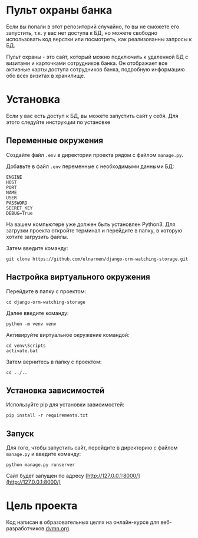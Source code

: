 # Пульт охраны банка
Если вы попали в этот репозиторий случайно, то вы не сможете его запустить, т.к. у вас нет доступа к БД, но можете свободно использовать код верстки или посмотреть,
как реализованны запросы к БД.

Пульт охраны - это сайт, который можно подключить к удаленной БД с визитами и карточками сотрудников банка. Он отображает все активные карты доступа сотрудников банка, подробную информацию обо всех визитах в хранилище.

# Установка
Если у вас есть доступ к БД, вы можете запустить сайт у себя. Для этого следуйте инструкции по установке

## Переменные окружения
Создайте файл `.env` в директории проекта рядом с файлом `manage.py`.

Добавьте в файл `.env` переменные с необходимыми данными БД:
```
ENGINE 
HOST 
PORT 
NAME 
USER 
PASSWORD 
SECRET_KEY
DEBUG=True
```
На вашем компьютере уже должен быть установлен Python3. Для загрузки проекта откройте терминал и перейдите в папку, в которую хотите загрузить файлы.

Затем введите команду:
```
git clone https://github.com/elnarmen/django-orm-watching-storage.git
```
## Настройка виртуального окружения
Перейдите в папку с проектом:
```
cd django-orm-watching-storage
```
Далее введите команду:
```
python -m venv venv
```
Активируйте виртуальное окружение командой:
```
cd venv\Scripts
activate.bat
```
Затем вернитесь в папку с проектом:
```
cd ../..
```
## Установка зависимостей
Используйте pip для установки зависимостей:

   ```
   pip install -r requirements.txt
   ```

## Запуск
Для того, чтобы запустить сайт, перейдите в директорию с файлом `manage.py` и введите команду:
```
python manage.py runserver
```
Cайт будет запущен по адресу [http://127.0.0.1:8000/](http://127.0.0.1:8000/)
# Цель проекта
Код написан в образовательных целях на онлайн-курсе для веб-разработчиков [dvmn.org](https://dvmn.org/).
